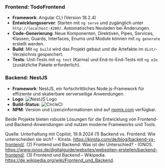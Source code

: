 ### Frontend: TodoFrontend
- **Framework**: Angular CLI (Version 18.2.4)
- **Entwicklungsserver**: Starten mit `ng serve` und zugänglich unter `http://localhost:4200/`. Automatisches Neuladen bei Änderungen.
- **Code-Generierung**: Neue Komponenten, Direktiven, Pipes, Services, Klassen, Guards, Interfaces, Enums und Module können mit `ng generate` erstellt werden.
- **Build**: Mit `ng build` wird das Projekt gebaut und die Artefakte im `dist/`-Verzeichnis gespeichert.
- **Tests**: Unit-Tests mit `ng test` (Karma) und End-to-End-Tests mit `ng e2e` (zusätzliche Pakete erforderlich).

### Backend: NestJS
- **Framework**: NestJS, ein fortschrittliches Node.js-Framework für effiziente und skalierbare serverseitige Anwendungen.
- **Logo**: ![NestJS Logo](https://nestjs.com/img/logo-small.svg)
- **Build-Status**: ![CircleCI](https://img.shields.io/circleci/build/github/nestjs/nest/master?token=abc123def456)
- **NPM**: Version und Lizenzinformationen sind auf [npmjs.com](https://www.npmjs.com/~nestjscore) verfügbar.

Beide Projekte bieten robuste Lösungen für die Entwicklung von Frontend- und Backend-Anwendungen und nutzen moderne Frameworks und Tools.

Quelle: Unterhaltung mit Copilot, 19.9.2024
(1) Backend vs. Frontend: Wie unterscheiden sie sich? - Kinsta. https://kinsta.com/de/blog/backend-vs-frontend/.
(2) Frontend und Backend: Was ist der Unterschied? - IONOS. https://www.ionos.de/digitalguide/websites/webseiten-erstellen/backend-frontend/.
(3) Frontend und Backend – Wikipedia. https://de.wikipedia.org/wiki/Frontend_und_Backend.